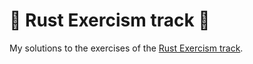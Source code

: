 # 🦀 Rust Exercism track 🦀

My solutions to the exercises of the [Rust Exercism track](https://exercism.org/tracks/rust/).
